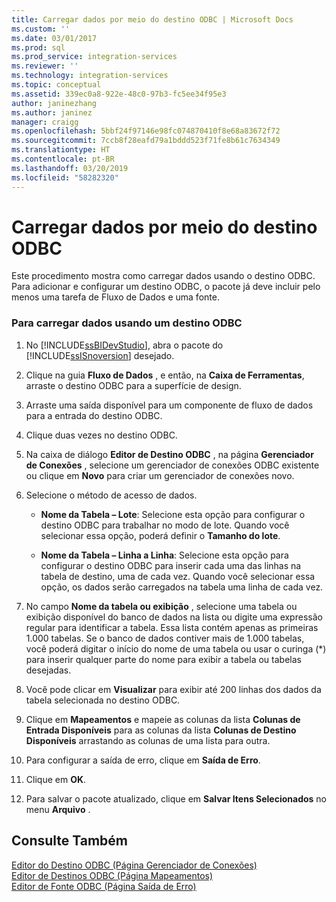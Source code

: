 ```yaml
---
title: Carregar dados por meio do destino ODBC | Microsoft Docs
ms.custom: ''
ms.date: 03/01/2017
ms.prod: sql
ms.prod_service: integration-services
ms.reviewer: ''
ms.technology: integration-services
ms.topic: conceptual
ms.assetid: 339ec0a8-922e-48c0-97b3-fc5ee34f95e3
author: janinezhang
ms.author: janinez
manager: craigg
ms.openlocfilehash: 5bbf24f97146e98fc074870410f8e68a83672f72
ms.sourcegitcommit: 7ccb8f28eafd79a1bddd523f71fe8b61c7634349
ms.translationtype: HT
ms.contentlocale: pt-BR
ms.lasthandoff: 03/20/2019
ms.locfileid: "58282320"
---
```

# <a name="load-data-by-using-the-odbc-destination"></a>Carregar dados por meio do destino ODBC
  Este procedimento mostra como carregar dados usando o destino ODBC. Para adicionar e configurar um destino ODBC, o pacote já deve incluir pelo menos uma tarefa de Fluxo de Dados e uma fonte.  
  
### <a name="to-load-data-using-an-odbc-destination"></a>Para carregar dados usando um destino ODBC  
  
1.  No [!INCLUDE[ssBIDevStudio](../../includes/ssbidevstudio-md.md)], abra o pacote do [!INCLUDE[ssISnoversion](../../includes/ssisnoversion-md.md)] desejado.  
  
2.  Clique na guia **Fluxo de Dados** , e então, na **Caixa de Ferramentas**, arraste o destino ODBC para a superfície de design.  
  
3.  Arraste uma saída disponível para um componente de fluxo de dados para a entrada do destino ODBC.  
  
4.  Clique duas vezes no destino ODBC.  
  
5.  Na caixa de diálogo **Editor de Destino ODBC** , na página **Gerenciador de Conexões** , selecione um gerenciador de conexões ODBC existente ou clique em **Novo** para criar um gerenciador de conexões novo.  
  
6.  Selecione o método de acesso de dados.  
  
    -   **Nome da Tabela – Lote**: Selecione esta opção para configurar o destino ODBC para trabalhar no modo de lote. Quando você selecionar essa opção, poderá definir o **Tamanho do lote**.  
  
    -   **Nome da Tabela – Linha a Linha**: Selecione esta opção para configurar o destino ODBC para inserir cada uma das linhas na tabela de destino, uma de cada vez. Quando você selecionar essa opção, os dados serão carregados na tabela uma linha de cada vez.  
  
7.  No campo **Nome da tabela ou exibição** , selecione uma tabela ou exibição disponível do banco de dados na lista ou digite uma expressão regular para identificar a tabela. Essa lista contém apenas as primeiras 1.000 tabelas. Se o banco de dados contiver mais de 1.000 tabelas, você poderá digitar o início do nome de uma tabela ou usar o curinga (*) para inserir qualquer parte do nome para exibir a tabela ou tabelas desejadas.  
  
8.  Você pode clicar em **Visualizar** para exibir até 200 linhas dos dados da tabela selecionada no destino ODBC.  
  
9. Clique em **Mapeamentos** e mapeie as colunas da lista **Colunas de Entrada Disponíveis** para as colunas da lista **Colunas de Destino Disponíveis** arrastando as colunas de uma lista para outra.  
  
10. Para configurar a saída de erro, clique em **Saída de Erro**.  
  
11. Clique em **OK**.  
  
12. Para salvar o pacote atualizado, clique em **Salvar Itens Selecionados** no menu **Arquivo** .  
  
## <a name="see-also"></a>Consulte Também  
 [Editor do Destino ODBC &#40;Página Gerenciador de Conexões&#41;](../../integration-services/data-flow/odbc-destination-editor-connection-manager-page.md)   
 [Editor de Destinos ODBC &#40;Página Mapeamentos&#41;](../../integration-services/data-flow/odbc-destination-editor-mappings-page.md)   
 [Editor de Fonte ODBC &#40;Página Saída de Erro&#41;](../../integration-services/data-flow/odbc-source-editor-error-output-page.md)  
  
  
